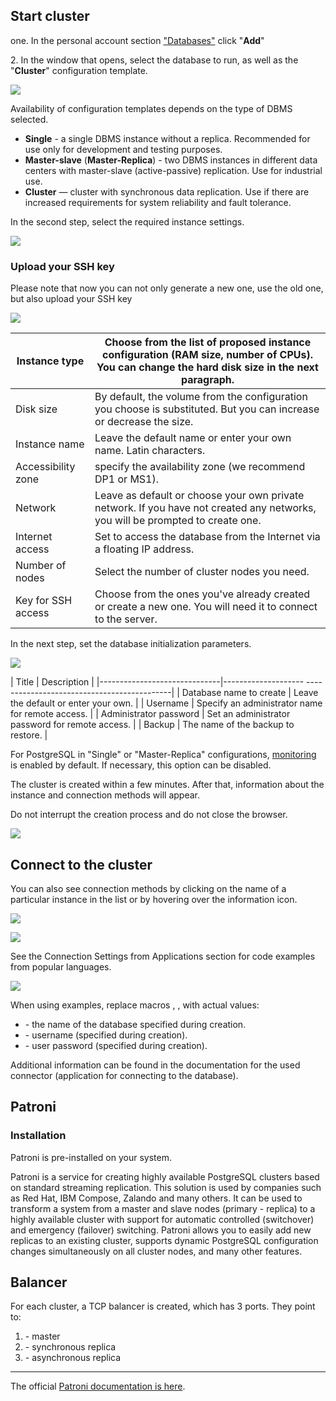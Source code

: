 ## Start cluster

one\. In the personal account section ["Databases"](https://mcs.mail.ru/app/services/databases/add/) click "**Add**"

2\. In the window that opens, select the database to run, as well as the "**Cluster**" configuration template.

![](./assets/1586421565636-1586421565636.png)

Availability of configuration templates depends on the type of DBMS selected.

- **Single** - a single DBMS instance without a replica. Recommended for use only for development and testing purposes.
- **Master-slave** (**Master-Replica**) - two DBMS instances in different data centers with master-slave (active-passive) replication. Use for industrial use.
- **Cluster** — cluster with synchronous data replication. Use if there are increased requirements for system reliability and fault tolerance.

In the second step, select the required instance settings.

![](./assets/1586421608647-1586421608647.png)

### Upload your SSH key

Please note that now you can not only generate a new one, use the old one, but also upload your SSH key

![](./assets/1552314256902-img-2019-03-11-17-15-14.png)

| Instance type | Choose from the list of proposed instance configuration (RAM size, number of CPUs).<br>You can change the hard disk size in the next paragraph. |
|-------|------|
| Disk size| By default, the volume from the configuration you choose is substituted. But you can increase or decrease the size.|
| Instance name| Leave the default name or enter your own name. Latin characters.|
| Accessibility zone| specify the availability zone (we recommend DP1 or MS1).|
| Network | Leave as default or choose your own private network. If you have not created any networks, you will be prompted to create one.|
| Internet access | Set to access the database from the Internet via a floating IP address.|
| Number of nodes | Select the number of cluster nodes you need.|
| Key for SSH access | Choose from the ones you've already created or create a new one. You will need it to connect to the server.|

In the next step, set the database initialization parameters.

![](./assets/1586421648657-1586421648657.png)

| Title | Description |
|------------------------------|-------------------- --------------------------------------------|
| Database name to create | Leave the default or enter your own. |
| Username | Specify an administrator name for remote access. |
| Administrator password | Set an administrator password for remote access. |
| Backup | The name of the backup to restore. |

<info>

For PostgreSQL in "Single" or "Master-Replica" configurations, [monitoring](../../db-monitoring/postgresql) is enabled by default. If necessary, this option can be disabled.

</info>

<warn>

The cluster is created within a few minutes. After that, information about the instance and connection methods will appear.

</warn>

Do not interrupt the creation process and do not close the browser.

![](./assets/1552314306216-img-2019-03-11-17-17-07.png)

## Connect to the cluster

You can also see connection methods by clicking on the name of a particular instance in the list or by hovering over the information icon.

![](./assets/1549891614124-img-2019-02-11-16-25-58.png)

![](./assets/1549891638364-img-2019-02-11-16-26-25.png)

See the Connection Settings from Applications section for code examples from popular languages.

![](./assets/1536330673178-img-2018-09-07-17-30-46.png)

When using examples, replace macros **<DATABASE>**, **<USERNAME>**, **<PASSWORD>** with actual values:

- <DATABASE> - the name of the database specified during creation.
- <USERNAME> - username (specified during creation).
- <PASSWORD> - user password (specified during creation).

Additional information can be found in the documentation for the used connector (application for connecting to the database).

## Patroni

### Installation

Patroni is pre-installed on your system.

Patroni is a service for creating highly available PostgreSQL clusters based on standard streaming replication. This solution is used by companies such as Red Hat, IBM Compose, Zalando and many others. It can be used to transform a system from a master and slave nodes (primary - replica) to a highly available cluster with support for automatic controlled (switchover) and emergency (failover) switching. Patroni allows you to easily add new replicas to an existing cluster, supports dynamic PostgreSQL configuration changes simultaneously on all cluster nodes, and many other features.

## Balancer

For each cluster, a TCP balancer is created, which has 3 ports. They point to:

1. \- master
2. \- synchronous replica
3. \- asynchronous replica

---

The official [Patroni documentation is here](https://patroni.readthedocs.io/en/latest/index.html).
